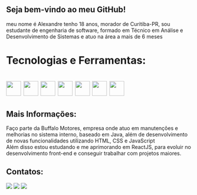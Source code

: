 ## Seja bem-vindo ao meu GitHub!

meu nome é Alexandre tenho 18 anos, morador de Curitiba-PR, sou estudante de engenharia de software, formado em Técnico em Análise e Desenvolvimento de Sistemas e atuo na área a mais de 6 meses

<h1>Tecnologias e Ferramentas:<h1/>
          <img loading="lazy" src="https://cdn.jsdelivr.net/gh/devicons/devicon@latest/icons/html5/html5-original.svg" width="40" height="40"/>
            <img loading="lazy" src="https://cdn.jsdelivr.net/gh/devicons/devicon@latest/icons/css3/css3-original.svg" width="40" height="40"/>
            <img loading="lazy" src="https://cdn.jsdelivr.net/gh/devicons/devicon@latest/icons/javascript/javascript-original.svg" width="40" height="40"/>
            <img loading="lazy" src="https://cdn.jsdelivr.net/gh/devicons/devicon@latest/icons/mysql/mysql-original.svg" width="40" height="40"/>
            <img loading="lazy" src="https://cdn.jsdelivr.net/gh/devicons/devicon@latest/icons/java/java-original.svg" width="40" height="40"/>
            <img loading="lazy" src="https://cdn.jsdelivr.net/gh/devicons/devicon@latest/icons/git/git-original.svg" width="40" height="40"/>
            <img loading="lazy" src="https://cdn.jsdelivr.net/gh/devicons/devicon@latest/icons/github/github-original.svg" width="40" height="40"/>

  ## Mais Informações:
  
  Faço parte da Buffalo Motores, empresa onde atuo em manutenções e melhorias no sistema interno, baseado em Java, além de desenvolvimento de novas funcionalidades utilizando HTML, CSS e JavaScript     
Além disso estou estudando e me aprimorando em ReactJS, para evoluir no desenvolvimento front-end e conseguir trabalhar com projetos maiores.


  <h2>Contatos:</h2>   
  <a href="https://instagram.com/cunha.alexz" target="_blank"><img loading="lazy" src="https://img.shields.io/badge/-Instagram-%23E4405F?style=for-the-badge&logo=instagram&logoColor=white" target="_blank"></a>
  <a href = "mailto:ocunhaalexandre07@gmail.com"><img loading="lazy" src="https://img.shields.io/badge/Gmail-D14836?style=for-the-badge&logo=gmail&logoColor=white" target="_blank"></a>
  <a href="https://www.linkedin.com/in/alexandre-breus-da-cunha-a98338213?utm_source=share&utm_campaign=share_via&utm_content=profile&utm_medium=ios_app" target="_blank"><img loading="lazy" src="https://img.shields.io/badge/-LinkedIn-%230077B5?style=for-the-badge&logo=linkedin&logoColor=white" target="_blank"></a>   


          
          
        
